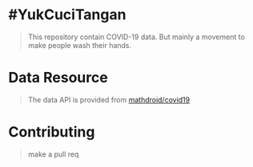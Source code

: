 # #YukCuciTangan

> This repository contain COVID-19 data. But mainly a movement to make people wash their hands.

# Data Resource

> The data API is provided from [mathdroid/covid19](https://github.com/mathdroid/covid-19-api)

# Contributing

> make a pull req